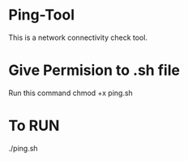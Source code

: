 # Ping-Tool
This is a network connectivity check tool.

# Give Permision to .sh file

Run this command
chmod +x ping.sh

# To RUN
./ping.sh
